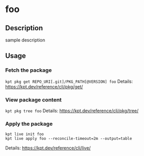 # foo

## Description
sample description

## Usage

### Fetch the package
`kpt pkg get REPO_URI[.git]/PKG_PATH[@VERSION] foo`
Details: https://kpt.dev/reference/cli/pkg/get/

### View package content
`kpt pkg tree foo`
Details: https://kpt.dev/reference/cli/pkg/tree/

### Apply the package
```
kpt live init foo
kpt live apply foo --reconcile-timeout=2m --output=table
```
Details: https://kpt.dev/reference/cli/live/
